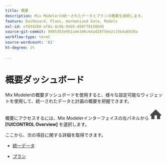 ```yaml
---
title: 概要
description: Mix Modelerの統一されたデータとプランの概要を説明します。
feature: Dashboard, Plans, Harmonized Data, Models
exl-id: ef034268-ef0a-4c9b-9dd5-d98ff8150b95
source-git-commit: 9085363e951a4e306c64ad28f56e2c15b4a6029a
workflow-type: tm+mt
source-wordcount: '61'
ht-degree: 1%

---
```


# 概要ダッシュボード


Mix Modelerの概要ダッシュボードを使用すると、様々な設定可能なウィジェットを使用して、統一されたデータと計画の概要を把握できます。

概要にアクセスするには、Mix Modelerインターフェイスの左パネルから ![Home](/help/assets//icons/Home.svg) **[!UICONTROL Overview]** を選択します。

ここから、次の項目に関する詳細を取得できます。

* [統一データ](harmonized-data.md)

* [プラン](plans.md)
